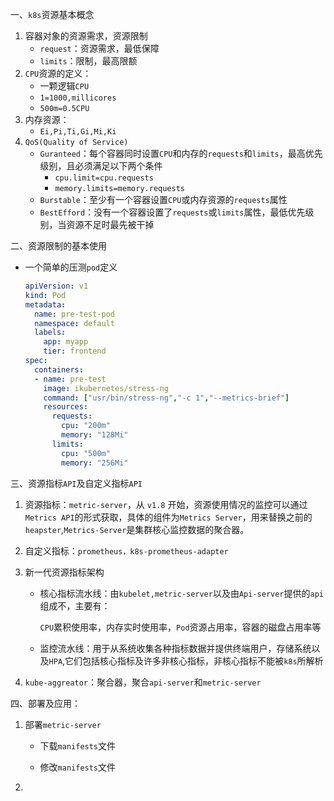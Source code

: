 一、`k8s`资源基本概念

1. 容器对象的资源需求，资源限制
   - `request`：资源需求，最低保障
   - `limits`：限制，最高限额
2. `CPU`资源的定义：
   - 一颗逻辑`CPU`
   - `1=1000,millicores`
   - `500m=0.5CPU`
3. 内存资源：
   - `Ei,Pi,Ti,Gi,Mi,Ki`
4. `QoS(Quality of Service)`
   - `Guranteed`：每个容器同时设置`CPU`和内存的`requests`和`limits`，最高优先级别，且必须满足以下两个条件
     - `cpu.limit=cpu.requests`
     - `memory.limits=memory.requests`
   - `Burstable`：至少有一个容器设置`CPU`或内存资源的`requests`属性
   - `BestEfford`：没有一个容器设置了`requests`或`limits`属性，最低优先级别，当资源不足时最先被干掉

二、资源限制的基本使用

- 一个简单的压测`pod`定义

  ```yaml
  apiVersion: v1
  kind: Pod
  metadata:
    name: pre-test-pod
    namespace: default
    labels:
      app: myapp
      tier: frontend
  spec:
    containers:
    - name: pre-test
      image: ikubernetes/stress-ng
      command: ["usr/bin/stress-ng","-c 1","--metrics-brief"]
      resources:
        requests:
          cpu: "200m"
          memory: "128Mi"
        limits:
          cpu: "500m"
          memory: "256Mi"
  ```

三、资源指标`API`及自定义指标`API`

1. 资源指标：`metric-server`，从 `v1.8` 开始，资源使用情况的监控可以通过 `Metrics API`的形式获取，具体的组件为`Metrics Server`，用来替换之前的`heapster`,`Metrics-Server`是集群核心监控数据的聚合器。

2. 自定义指标：`prometheus，k8s-prometheus-adapter`

3. 新一代资源指标架构

   - 核心指标流水线：由`kubelet,metric-server`以及由`Api-server`提供的`api`组成不，主要有：

     `CPU`累积使用率，内存实时使用率，`Pod`资源占用率，容器的磁盘占用率等

   - 监控流水线：用于从系统收集各种指标数据并提供终端用户，存储系统以及`HPA`,它们包括核心指标及许多非核心指标，非核心指标不能被`k8s`所解析

4. `kube-aggreator`：聚合器，聚合`api-server`和`metric-server`

四、部署及应用：

1. 部署`metric-server`

   - 下载`manifests`文件

     

   - 修改`manifests`文件

2. 